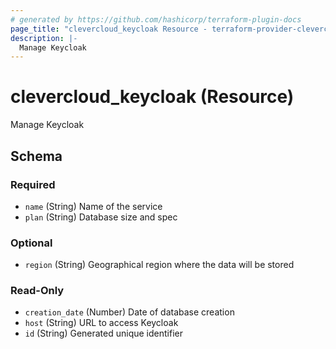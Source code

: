 ```yaml
---
# generated by https://github.com/hashicorp/terraform-plugin-docs
page_title: "clevercloud_keycloak Resource - terraform-provider-clevercloud"
description: |-
  Manage Keycloak
---
```


# clevercloud_keycloak (Resource)

Manage Keycloak



<!-- schema generated by tfplugindocs -->
## Schema

### Required

- `name` (String) Name of the service
- `plan` (String) Database size and spec

### Optional

- `region` (String) Geographical region where the data will be stored

### Read-Only

- `creation_date` (Number) Date of database creation
- `host` (String) URL to access Keycloak
- `id` (String) Generated unique identifier

